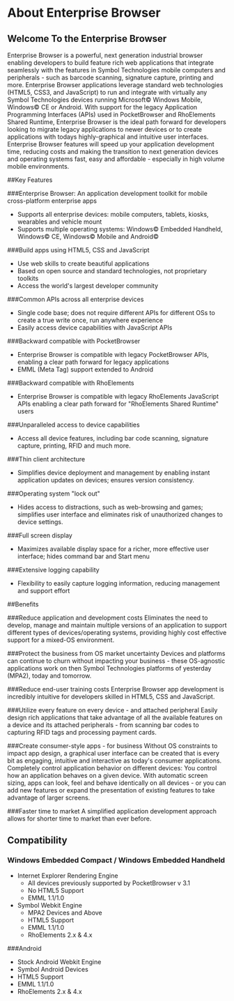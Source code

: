 # About Enterprise Browser
## Welcome To the Enterprise Browser
Enterprise Browser is a powerful, next generation industrial browser enabling developers to build feature rich web applications that integrate seamlessly with the features in Symbol Technologies mobile computers and peripherals - such as barcode scanning, signature capture, printing and more. Enterprise Browser applications leverage standard web technologies (HTML5, CSS3, and JavaScript) to run and integrate with virtually any Symbol Technologies devices running Microsoft&copy; Windows Mobile, Windows&copy; CE or Android. With support for the legacy Application Programming Interfaces (APIs) used in PocketBrowser and RhoElements Shared Runtime, Enterprise Browser is the ideal path forward for developers looking to migrate legacy applications to newer devices or to create applications with todays highly-graphical and intuitive user interfaces. Enterprise Browser features will speed up your application development time, reducing costs and making the transition to next generation devices and operating systems fast, easy and affordable - especially in high volume mobile environments.

##Key Features

###Enterprise Browser: An application development toolkit for mobile cross-platform enterprise apps
* Supports all enterprise devices: mobile computers, tablets, kiosks, wearables and vehicle mount
* Supports multiple operating systems: Windows&copy; Embedded Handheld, Windows&copy; CE, Windows&copy; Mobile and Android&copy;

###Build apps using HTML5, CSS and JavaScript
* Use web skills to create beautiful applications
* Based on open source and standard technologies, not proprietary toolkits
* Access the world's largest developer community

###Common APIs across all enterprise devices
* Single code base; does not require different APIs for different OSs to create a true write once, run anywhere experience
* Easily access device capabilities with JavaScript APIs

###Backward compatible with PocketBrowser
* Enterprise Browser is compatible with legacy PocketBrowser APIs, enabling a clear path forward for legacy applications
* EMML (Meta Tag) support extended to Android

###Backward compatible with RhoElements
* Enterprise Browser is compatible with legacy RhoElements JavaScript APIs enabling a clear path forward for "RhoElements Shared Runtime" users

###Unparalleled access to device capabilities
* Access all device features, including bar code scanning, signature capture, printing, RFID and much more.

###Thin client architecture
* Simplifies device deployment and management by enabling instant application updates on devices; ensures version consistency.

###Operating system "lock out"
* Hides access to distractions, such as web-browsing and games; simplifies user interface and eliminates risk of unauthorized changes to device settings.

###Full screen display
* Maximizes available display space for a richer, more effective user interface; hides command bar and Start menu

###Extensive logging capability
* Flexibility to easily capture logging information, reducing management and support effort

##Benefits

###Reduce application and development costs
Eliminates the need to develop, manage and maintain multiple versions of an application to support different types of devices/operating systems, providing highly cost effective support for a mixed-OS environment.

###Protect the business from OS market uncertainty
Devices and platforms can continue to churn without impacting your business - these OS-agnostic applications work on then Symbol Technologies platforms of yesterday (MPA2), today and tomorrow.

###Reduce end-user training costs
Enterprise Browser app development is incredibly intuitive for developers skilled in HTML5, CSS and JavaScript.

###Utilize every feature on every device - and attached peripheral
Easily design rich applications that take advantage of all the available features on a device and its attached peripherals - from scanning bar codes to capturing RFID tags and processing payment cards.

###Create consumer-style apps - for business
Without OS constraints to impact app design, a graphical user interface can be created that is every bit as engaging, intuitive and interactive as today's consumer applications. Completely control application behavior on different devices: You control how an application behaves on a given device. With automatic screen sizing, apps can look, feel and behave identically on all devices - or you can add new features or expand the presentation of existing features to take advantage of larger screens.

###Faster time to market
A simplified application development approach allows for shorter time to market than ever before.

## Compatibility

### Windows Embedded Compact / Windows Embedded Handheld
* Internet Explorer Rendering Engine
	* All devices previously supported by PocketBrowser v 3.1
	* No HTML5 Support
	* EMML 1.1/1.0
* Symbol Webkit Engine
	* MPA2 Devices and Above
	* HTML5 Support
	* EMML 1.1/1.0
	* RhoElements 2.x & 4.x

###Android
* Stock Android Webkit Engine
* Symbol Android Devices
* HTML5 Support
* EMML 1.1/1.0
* RhoElements 2.x & 4.x


